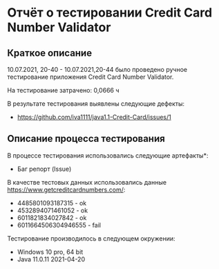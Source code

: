 # Отчёт о тестировании Credit Card Number Validator

## Краткое описание

10.07.2021, 20-40 - 10.07.2021,20-44 было проведено ручное тестирование приложения Credit Card Number Validator.

На тестирование затрачено: 0,0666 ч

В результате тестирования выявлены следующие дефекты:

- https://github.com/iva1111/java1.1-Credit-Card/issues/1

## Описание процесса тестирования

В процессе тестирования использовались следующие артефакты*:

- Баг репорт (Issue)

В качестве тестовых данных использовались данные https://www.getcreditcardnumbers.com/:

- 4485801093187315 - ok
- 4532894071461052 - ok
- 6011821834027842 - ok
- 6011664506304946555 - fail

Тестирование производилось в следующем окружении:

- Windows 10 pro, 64 bit
- Java 11.0.11 2021-04-20

